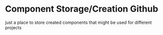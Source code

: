 # Component Storage/Creation Github
just a place to store created components that might be used for different projects
